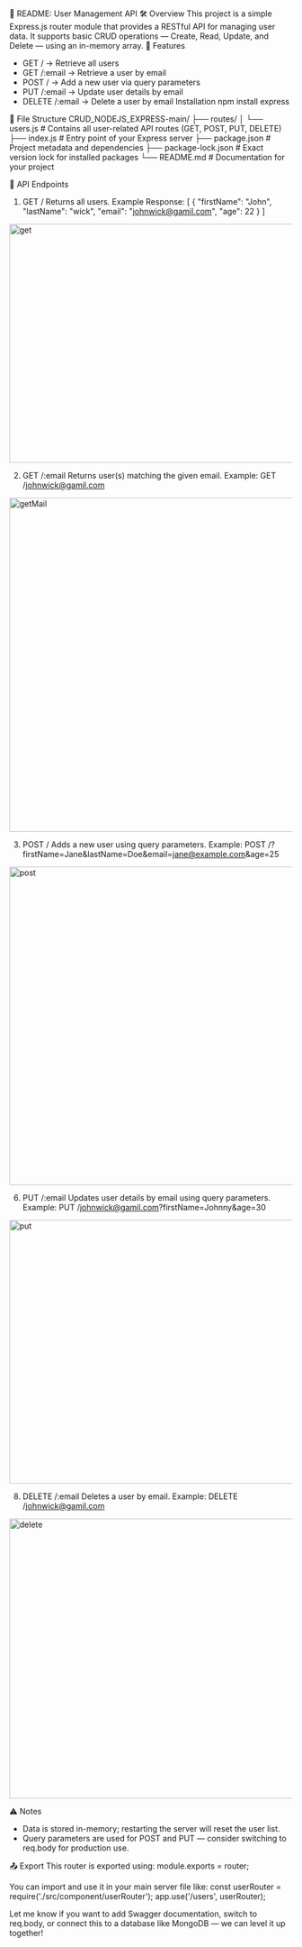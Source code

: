 📘 README: User Management API
🛠 Overview
This project is a simple Express.js router module that provides a RESTful API for managing user data. It supports basic CRUD operations — Create, Read, Update, and Delete — using an in-memory array.
🚀 Features
- GET / → Retrieve all users
- GET /:email → Retrieve a user by email
- POST / → Add a new user via query parameters
- PUT /:email → Update user details by email
- DELETE /:email → Delete a user by email
 Installation
npm install express

📂 File Structure
CRUD_NODEJS_EXPRESS-main/
├── routes/
│   └── users.js          # Contains all user-related API routes (GET, POST, PUT, DELETE)
├── index.js              # Entry point of your Express server
├── package.json          # Project metadata and dependencies
├── package-lock.json     # Exact version lock for installed packages
└── README.md             # Documentation for your project



🔄 API Endpoints
1. GET /
Returns all users.
Example Response:
[
  {
    "firstName": "John",
    "lastName": "wick",
    "email": "johnwick@gamil.com",
    "age": 22
  }
]
<img width="816" height="424" alt="get" src="https://github.com/user-attachments/assets/ae2d2261-66c5-4c88-83fa-da4b7db0f6ef" />



2. GET /:email
Returns user(s) matching the given email.
Example:
GET /johnwick@gamil.com

<img width="799" height="593" alt="getMail" src="https://github.com/user-attachments/assets/33a35b48-99e3-45fe-be7d-dc207faa7dca" />

3. POST /
Adds a new user using query parameters.
Example:
POST /?firstName=Jane&lastName=Doe&email=jane@example.com&age=25
<img width="762" height="565" alt="post" src="https://github.com/user-attachments/assets/fb9039f4-3642-45a6-8103-53779d59cd5c" />


6. PUT /:email
Updates user details by email using query parameters.
Example:
PUT /johnwick@gamil.com?firstName=Johnny&age=30
<img width="792" height="468" alt="put" src="https://github.com/user-attachments/assets/044403df-67c7-4045-ae94-061e51e0256c" />


8. DELETE /:email
Deletes a user by email.
Example:
DELETE /johnwick@gamil.com
<img width="789" height="497" alt="delete" src="https://github.com/user-attachments/assets/c9ab812b-faae-41c8-83db-d891082be5f0" />


⚠️ Notes
- Data is stored in-memory; restarting the server will reset the user list.
- Query parameters are used for POST and PUT — consider switching to req.body for production use.

📤 Export
This router is exported using:
module.exports = router;


You can import and use it in your main server file like:
const userRouter = require('./src/component/userRouter');
app.use('/users', userRouter);



Let me know if you want to add Swagger documentation, switch to req.body, or connect this to a database like MongoDB — we can level it up together!
